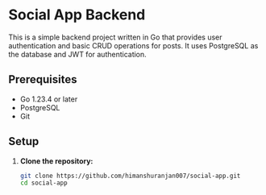 # Social App Backend

This is a simple backend project written in Go that provides user authentication and basic CRUD operations for posts. It uses PostgreSQL as the database and JWT for authentication.

## Prerequisites

- Go 1.23.4 or later
- PostgreSQL
- Git

## Setup

1. **Clone the repository:**

   ```sh
   git clone https://github.com/himanshuranjan007/social-app.git
   cd social-app